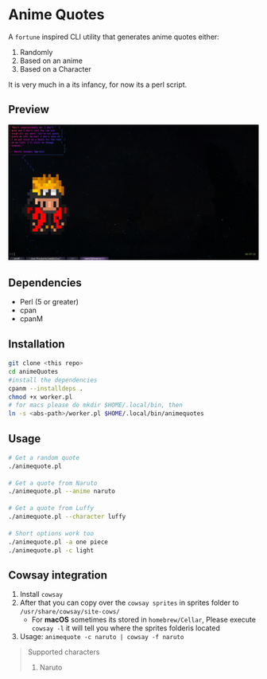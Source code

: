 # Anime Quotes
A `fortune` inspired CLI utility that generates anime quotes either:
  1. Randomly
  2. Based on an anime
  3. Based on a Character

It is very much in a its infancy, for now its a perl script.

## Preview
![Preview_Naruto](./assets/Naruto.png)

## Dependencies
- Perl (5 or greater)
- cpan
- cpanM

## Installation
```bash
git clone <this repo>
cd animeQuotes
#install the dependencies 
cpanm --installdeps .
chmod +x worker.pl 
# for macs please do mkdir $HOME/.local/bin, then
ln -s <abs-path>/worker.pl $HOME/.local/bin/animequotes
```

## Usage
```bash
# Get a random quote
./animequote.pl

# Get a quote from Naruto
./animequote.pl --anime naruto

# Get a quote from Luffy
./animequote.pl --character luffy

# Short options work too
./animequote.pl -a one piece
./animequote.pl -c light
```
## Cowsay integration
1. Install `cowsay` 
2. After that you can copy over the `cowsay sprites` in sprites folder to `/usr/share/cowsay/site-cows/`
   - For **macOS** sometimes its stored in `homebrew/Cellar`, Please execute `cowsay -l` it will tell you where the sprites folderis located 
4. Usage: `animequote -c naruto | cowsay -f naruto`
> Supported characters
> 1. Naruto
